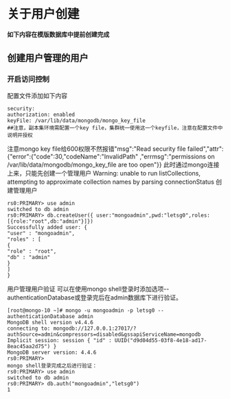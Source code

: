 # 关于用户创建

**如下内容在模版数据库中提前创建完成**

## 创建用户管理的用户

### 开启访问控制

配置文件添加如下内容

```
security:
authorization: enabled
keyFile: /var/lib/data/mongodb/mongo_key_file
##注意，副本集环境需配置一个key file，集群统一使用这一个keyfile，注意在配置文件中说明并授权
```

注意mongo key file给600权限不然报错"msg":"Read security file failed","attr":{"error":{"code":30,"codeName":"InvalidPath"
,"errmsg":"permissions on /var/lib/data/mongodb/mongo_key_file are too open"}}
此时通过mongo连接上来，只能先创建一个管理用户
Warning: unable to run listCollections, attempting to approximate collection names by parsing connectionStatus
创建管理用户

```shell
rs0:PRIMARY> use admin
switched to db admin
rs0:PRIMARY> db.createUser({ user:"mongoadmin",pwd:"letsg0",roles:[{role:"root",db:"admin"}]})
Successfully added user: {
"user" : "mongoadmin",
"roles" : [
{
"role" : "root",
"db" : "admin"
}
]
}
```

用户管理用户验证
可以在使用mongo shell登录时添加选项--authenticationDatabase或登录完后在admin数据库下进行验证。

```shell
[root@mongo-10 ~]# mongo -u mongoadmin -p letsg0 --authenticationDatabase admin
MongoDB shell version v4.4.6
connecting to: mongodb://127.0.0.1:27017/?authSource=admin&compressors=disabled&gssapiServiceName=mongodb
Implicit session: session { "id" : UUID("d9d04d55-03f8-4e18-ad17-8eac45aa2d75") }
MongoDB server version: 4.4.6
rs0:PRIMARY>
mongo shell登录完成之后进行验证：
rs0:PRIMARY> use admin
switched to db admin
rs0:PRIMARY> db.auth("mongoadmin","letsg0")
1
```